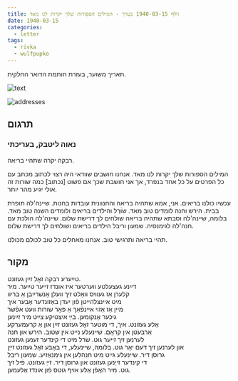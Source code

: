```yaml
---
title: וולף 1940-03-15 בערך - המילים הספורות שלך יקרות לנו מאד
date: 1940-03-15
categories:
  - letter
tags:
  - rivka
  - wulfpupko
---
```


תאריך משוער, בעזרת חותמת הדואר החלקית.


![text](/pupko-papers/assets/images/1940-03-15-content.jpg)

![addresses](/pupko-papers/assets/images/1940-03-15-addresses.jpg)

## תרגום
### נאוה ליטבק, בעריכתי

רבקה יקרה שתהיי בריאה.

המילים הספורות שלך יקרות לנו מאד.
אנחנו חושבים שוודאי היה רצוי לכתוב מכתב עם כל הפרטים על כל אחד בנפרד, 
אך אני חושבת שכך אם פשוט [נכתוב] כמה שורות זה אולי יגיע מהר יותר. 

עכשיו כולנו בריאים. אני, אמא שתהיה בריאה והחנוונית עובדות בחנות.
שיינה'לה תופרת בבית. הירש וחנה לומדים טוב מאד. שׂוׄרְל והילדים בריאים ולומדים
השנה טוב מאד. בלומה, שיינה'לה וסבתא שתהיה בריאה שולחים לך דרישת שלום.
שיינה'לה הולכת עם חנה'לה לגימנסיה. שמעון וריבל הילדים בריאים ושולחים לך דרישת שלום.

תהיי בריאה ותרגישי טוב. אנחנו מאחלים כל טוב לכולם מכולנו.


## מקור

טײַערע רבקה זאׇל זײַן געזונט.  
דײַנע געצעלטע ווערטער איז אונדז זייער טײַער. מיר  
קלערן אַז געוויס וואׇלט זיך וועלן אׇנשרײַבן אַ בריוו  
מיט אײנצלהײטן פֿון יעדן באַזונדער אׇבער איך  
מיין אַז אַזוי אײנפֿאַך אַ פּאׇר שורות וועט אפֿשר  
גיכער אׇנקומען. בײַ איצטיקע צײַט מיר זײַנען  
אַלע געזונט. איך, די מוטער זאׇל געזונט זײַן און אַ קרעמערקע  
אַרבעטן אין קראׇם. שיינעלע נייט אין שטוב. הירש און חנה  
לערנען זיך זייער גוט. שׂרל מיט די קינדער זענען געזונט  
און לערנען זיך דעם יאׇר גוט. בלומה, שיינעלע, די באׇבע זאׇל געזונט זייַן  
גרוסן דיר. שיינעלע גייט מיט חנהלען אין גימנאַזיע. שמעון ריבל  
די קינדער זייַנען געזונט און גרוסן דיר. זייַ געזונט. פֿיל זיך  
גוט. מיר האׇפֿן אַלע אויף גוטס פֿון אונדז אַלעמען.  

